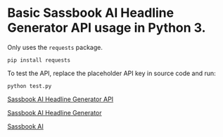 # Basic Sassbook AI Headline Generator API usage in Python 3.
Only uses the `requests` package.
```
pip install requests
```

To test the API, replace the placeholder API key in source code and run:

```
python test.py
```

[Sassbook AI Headline Generator API](https://sassbook.com/ai-headline-generator-api
"Sassbook AI's headline generator API uses advanced AI for automatic title generation workflows")

[Sassbook AI Headline Generator](https://sassbook.com/ai-headline-generator "AI title generator application for automatically creating titles, taglines, and headlines from text content")

[Sassbook AI](https://sassbook.com "Sassbook AI Summarizer, AI Writer, AI Story Writer, AI Headline Generator - State-of-the-art Content Automation with AI")
